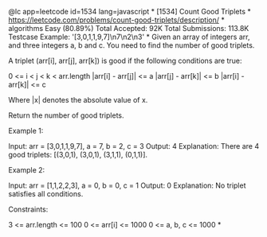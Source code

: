 @lc app=leetcode id=1534 lang=javascript
 *
[1534] Count Good Triplets
 *
https://leetcode.com/problems/count-good-triplets/description/
 *
algorithms
Easy (80.89%)
Total Accepted:    92K
Total Submissions: 113.8K
Testcase Example:  '[3,0,1,1,9,7]\n7\n2\n3'
 *
Given an array of integers arr, and three integers a, b and c. You need to
find the number of good triplets.

A triplet (arr[i], arr[j], arr[k]) is good if the following conditions are
true:


0 <= i < j < k < arr.length
|arr[i] - arr[j]| <= a
|arr[j] - arr[k]| <= b
|arr[i] - arr[k]| <= c


Where |x| denotes the absolute value of x.

Return the number of good triplets.


Example 1:


Input: arr = [3,0,1,1,9,7], a = 7, b = 2, c = 3
Output: 4
Explanation: There are 4 good triplets: [(3,0,1), (3,0,1), (3,1,1),
(0,1,1)].


Example 2:


Input: arr = [1,1,2,2,3], a = 0, b = 0, c = 1
Output: 0
Explanation: No triplet satisfies all conditions.



Constraints:


3 <= arr.length <= 100
0 <= arr[i] <= 1000
0 <= a, b, c <= 1000
 *